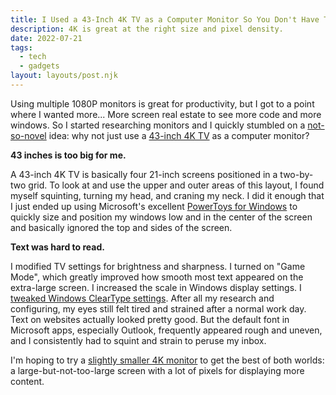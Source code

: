 ```yaml
---
title: I Used a 43-Inch 4K TV as a Computer Monitor So You Don't Have To
description: 4K is great at the right size and pixel density.
date: 2022-07-21
tags:
  - tech
  - gadgets
layout: layouts/post.njk
---
```

Using multiple 1080P monitors is great for productivity, but I got to a point where I wanted more... More screen real estate to see more code and more windows. So I started researching monitors and I quickly stumbled on a [not-so-novel](https://www.androidauthority.com/4k-tv-as-a-monitor-3172039/) idea: why not just use a [43-inch 4K TV](https://www.bestbuy.com/site/hisense-43-class-a6g-series-led-4k-uhd-smart-android-tv/6454349.p?skuId=6454349) as a computer monitor?

__43 inches is too big for me.__

A 43-inch 4K TV is basically four 21-inch screens positioned in a two-by-two grid. To look at and use the upper and outer areas of this layout, I found myself squinting, turning my head, and craning my neck. I did it enough that I just ended up using Microsoft's excellent [PowerToys for Windows](https://docs.microsoft.com/en-us/windows/powertoys/) to quickly size and position my windows low and in the center of the screen and basically ignored the top and sides of the screen.

__Text was hard to read.__

I modified TV settings for brightness and sharpness. I turned on "Game Mode", which greatly improved how smooth most text appeared on the extra-large screen. I increased the scale in Windows display settings. I [tweaked Windows ClearType settings](https://www.laptopmag.com/articles/adjust-cleartype-windows-10). After all my research and configuring, my eyes still felt tired and strained after a normal work day. Text on websites actually looked pretty good. But the default font in Microsoft apps, especially Outlook, frequently appeared rough and uneven, and I consistently had to squint and strain to peruse my inbox.

I'm hoping to try a [slightly smaller 4K monitor](https://www.costco.com/lg-32%22-class-4k-uhd-freesync-monitor.product.100975854.html) to get the best of both worlds: a large-but-not-too-large screen with a lot of pixels for displaying more content.